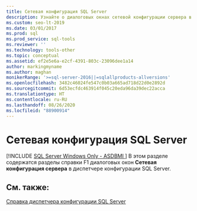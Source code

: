 ```yaml
---
title: Сетевая конфигурация SQL Server
description: Узнайте о диалоговых окнах сетевой конфигурации сервера в диспетчере конфигурации SQL Server.
ms.custom: seo-lt-2019
ms.date: 03/01/2017
ms.prod: sql
ms.prod_service: sql-tools
ms.reviewer: ''
ms.technology: tools-other
ms.topic: conceptual
ms.assetid: ef2e5e6a-e2cf-4391-803c-23096dee1a14
author: markingmyname
ms.author: maghan
monikerRange: '>=sql-server-2016||=sqlallproducts-allversions'
ms.openlocfilehash: 3482c46024fe547c0b03a665ad718d22d0e2892d
ms.sourcegitcommit: 6d53ecfdc463914f045c20eda96da39dec22acca
ms.translationtype: HT
ms.contentlocale: ru-RU
ms.lasthandoff: 08/26/2020
ms.locfileid: "88900914"
---
```

# <a name="sql-server-network-configuration"></a>Сетевая конфигурация SQL Server
[!INCLUDE [SQL Server Windows Only - ASDBMI ](../../includes/applies-to-version/sql-windows-only-asdbmi.md)]
  В этом разделе содержатся разделы справки F1 диалоговых окон **Сетевая конфигурация сервера** в диспетчере конфигурации SQL Server.  
  
## <a name="see-also"></a>См. также:  
 [Справка диспетчера конфигурации SQL Server](../../tools/configuration-manager/sql-server-configuration-manager-help.md)  
  
  
